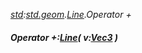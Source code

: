 _[std](../../modules/std/std-module.md):[std.geom](../../modules/std/std-geom.md).[Line<T>](../../modules/std/std-geom-line.md).Operator +_
##### Operator +:[Line](../../modules/std/std-geom-line.md)<T>( v:[Vec3](../../modules/std/std-geom-vec3.md)<T> )
